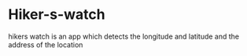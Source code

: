 # Hiker-s-watch
hikers watch is an app which detects the longitude and latitude and the address of the location



